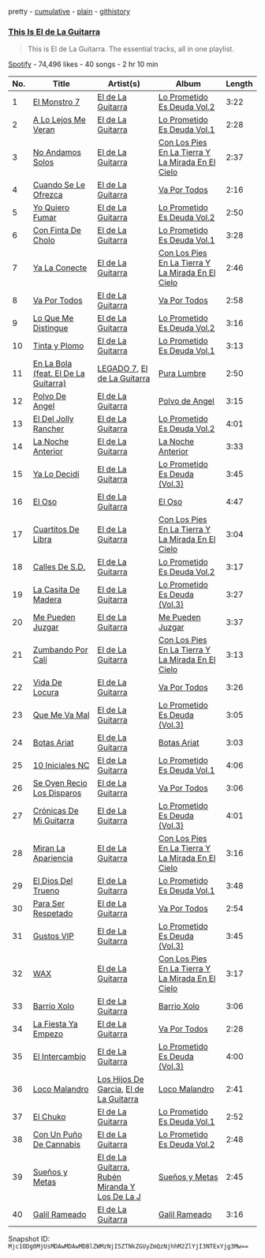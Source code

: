 pretty - [cumulative](/playlists/cumulative/37i9dQZF1DZ06evO0oey9L.md) - [plain](/playlists/plain/37i9dQZF1DZ06evO0oey9L) - [githistory](https://github.githistory.xyz/mackorone/spotify-playlist-archive/blob/main/playlists/plain/37i9dQZF1DZ06evO0oey9L)

### [This Is El de La Guitarra](https://open.spotify.com/playlist/37i9dQZF1DZ06evO0oey9L)

> This is El de La Guitarra\. The essential tracks, all in one playlist.

[Spotify](https://open.spotify.com/user/spotify) - 74,496 likes - 40 songs - 2 hr 10 min

| No. | Title | Artist(s) | Album | Length |
|---|---|---|---|---|
| 1 | [El Monstro 7](https://open.spotify.com/track/21jEIOf3pXF1EOb9n0vZJf) | [El de La Guitarra](https://open.spotify.com/artist/0LIyZkH7LLbsA9T4YwUnEk) | [Lo Prometido Es Deuda Vol.2](https://open.spotify.com/album/4lPJVD5JmytPu0jnJAU7PS) | 3:22 |
| 2 | [A Lo Lejos Me Veran](https://open.spotify.com/track/3VHtIuKm8MvOTo81Usu2f5) | [El de La Guitarra](https://open.spotify.com/artist/0LIyZkH7LLbsA9T4YwUnEk) | [Lo Prometido Es Deuda Vol.1](https://open.spotify.com/album/61sqe6L00SzLzj1yz30Mr5) | 2:28 |
| 3 | [No Andamos Solos](https://open.spotify.com/track/0RFLlf7uUUUCgDUT6sJsBQ) | [El de La Guitarra](https://open.spotify.com/artist/0LIyZkH7LLbsA9T4YwUnEk) | [Con Los Pies En La Tierra Y La Mirada En El Cielo](https://open.spotify.com/album/2DE5r32KUueRrOKkeGXQ1T) | 2:37 |
| 4 | [Cuando Se Le Ofrezca](https://open.spotify.com/track/7BynlyGJKOxSq7t99jatxz) | [El de La Guitarra](https://open.spotify.com/artist/0LIyZkH7LLbsA9T4YwUnEk) | [Va Por Todos](https://open.spotify.com/album/5Yzvp7ml8IarfxxghAB4BA) | 2:16 |
| 5 | [Yo Quiero Fumar](https://open.spotify.com/track/54R1JRL65L0LarHmgdMqay) | [El de La Guitarra](https://open.spotify.com/artist/0LIyZkH7LLbsA9T4YwUnEk) | [Lo Prometido Es Deuda Vol.2](https://open.spotify.com/album/4lPJVD5JmytPu0jnJAU7PS) | 2:50 |
| 6 | [Con Finta De Cholo](https://open.spotify.com/track/5QAY068s3fGLRQm8Re0nKy) | [El de La Guitarra](https://open.spotify.com/artist/0LIyZkH7LLbsA9T4YwUnEk) | [Lo Prometido Es Deuda Vol.1](https://open.spotify.com/album/61sqe6L00SzLzj1yz30Mr5) | 3:28 |
| 7 | [Ya La Conecte](https://open.spotify.com/track/24WJmf2sL7u9iyeuGHV6Vy) | [El de La Guitarra](https://open.spotify.com/artist/0LIyZkH7LLbsA9T4YwUnEk) | [Con Los Pies En La Tierra Y La Mirada En El Cielo](https://open.spotify.com/album/2DE5r32KUueRrOKkeGXQ1T) | 2:46 |
| 8 | [Va Por Todos](https://open.spotify.com/track/4u0L6n0eSV5gTBvAYglqTB) | [El de La Guitarra](https://open.spotify.com/artist/0LIyZkH7LLbsA9T4YwUnEk) | [Va Por Todos](https://open.spotify.com/album/5Yzvp7ml8IarfxxghAB4BA) | 2:58 |
| 9 | [Lo Que Me Distingue](https://open.spotify.com/track/2evqVdCxI2wKa5G0fjnEgB) | [El de La Guitarra](https://open.spotify.com/artist/0LIyZkH7LLbsA9T4YwUnEk) | [Lo Prometido Es Deuda Vol.2](https://open.spotify.com/album/4lPJVD5JmytPu0jnJAU7PS) | 3:16 |
| 10 | [Tinta y Plomo](https://open.spotify.com/track/1CJoATnCszv00FT1CEnLPx) | [El de La Guitarra](https://open.spotify.com/artist/0LIyZkH7LLbsA9T4YwUnEk) | [Lo Prometido Es Deuda Vol.1](https://open.spotify.com/album/61sqe6L00SzLzj1yz30Mr5) | 3:13 |
| 11 | [En La Bola \(feat\. El De La Guitarra\)](https://open.spotify.com/track/1MKSWLFVyxgdLKE8YUby50) | [LEGADO 7](https://open.spotify.com/artist/7yCGrS6Xh3UngvY6Ad5sMJ), [El de La Guitarra](https://open.spotify.com/artist/0LIyZkH7LLbsA9T4YwUnEk) | [Pura Lumbre](https://open.spotify.com/album/5kyGKlaPLJ3SQB8KfZCcbz) | 2:50 |
| 12 | [Polvo De Angel](https://open.spotify.com/track/0AprGMXtG62kJk1gMwnk4Q) | [El de La Guitarra](https://open.spotify.com/artist/0LIyZkH7LLbsA9T4YwUnEk) | [Polvo de Angel](https://open.spotify.com/album/0oFAjjQ2LwtJuO17g9YEvM) | 3:15 |
| 13 | [El Del Jolly Rancher](https://open.spotify.com/track/6x8tNMBrOiFAvA2WoqYKgU) | [El de La Guitarra](https://open.spotify.com/artist/0LIyZkH7LLbsA9T4YwUnEk) | [Lo Prometido Es Deuda Vol.2](https://open.spotify.com/album/4lPJVD5JmytPu0jnJAU7PS) | 4:01 |
| 14 | [La Noche Anterior](https://open.spotify.com/track/0eDNOhglSxYP2r4jelyE1a) | [El de La Guitarra](https://open.spotify.com/artist/0LIyZkH7LLbsA9T4YwUnEk) | [La Noche Anterior](https://open.spotify.com/album/1fz4sp1j66qf159oNik9zv) | 3:33 |
| 15 | [Ya Lo Decidí](https://open.spotify.com/track/10374Hnq6WMRFsB6DgpbrJ) | [El de La Guitarra](https://open.spotify.com/artist/0LIyZkH7LLbsA9T4YwUnEk) | [Lo Prometido Es Deuda \(Vol.3\)](https://open.spotify.com/album/4MBxCRPECSq8s18CjO6feM) | 3:45 |
| 16 | [El Oso](https://open.spotify.com/track/3XkmnmWXsNw790uaFBexqb) | [El de La Guitarra](https://open.spotify.com/artist/0LIyZkH7LLbsA9T4YwUnEk) | [El Oso](https://open.spotify.com/album/3uh2JvWLCJ9qEbrYdhyNhf) | 4:47 |
| 17 | [Cuartitos De Libra](https://open.spotify.com/track/0rewTyKwnWKLcHKbt1XM42) | [El de La Guitarra](https://open.spotify.com/artist/0LIyZkH7LLbsA9T4YwUnEk) | [Con Los Pies En La Tierra Y La Mirada En El Cielo](https://open.spotify.com/album/2DE5r32KUueRrOKkeGXQ1T) | 3:04 |
| 18 | [Calles De S.D.](https://open.spotify.com/track/7qjrn67d14U8XDsnwOL0Nr) | [El de La Guitarra](https://open.spotify.com/artist/0LIyZkH7LLbsA9T4YwUnEk) | [Lo Prometido Es Deuda Vol.2](https://open.spotify.com/album/4lPJVD5JmytPu0jnJAU7PS) | 3:17 |
| 19 | [La Casita De Madera](https://open.spotify.com/track/24VN5sgRu9hvIElo0lRzHx) | [El de La Guitarra](https://open.spotify.com/artist/0LIyZkH7LLbsA9T4YwUnEk) | [Lo Prometido Es Deuda \(Vol.3\)](https://open.spotify.com/album/4MBxCRPECSq8s18CjO6feM) | 3:27 |
| 20 | [Me Pueden Juzgar](https://open.spotify.com/track/1jtw4JaOsoFCWflmycd1fD) | [El de La Guitarra](https://open.spotify.com/artist/0LIyZkH7LLbsA9T4YwUnEk) | [Me Pueden Juzgar](https://open.spotify.com/album/3QDHcul1zZ2aZZQo860HMI) | 3:37 |
| 21 | [Zumbando Por Cali](https://open.spotify.com/track/0lVa6LbJNXui0L4zzxu8n6) | [El de La Guitarra](https://open.spotify.com/artist/0LIyZkH7LLbsA9T4YwUnEk) | [Con Los Pies En La Tierra Y La Mirada En El Cielo](https://open.spotify.com/album/2DE5r32KUueRrOKkeGXQ1T) | 3:13 |
| 22 | [Vida De Locura](https://open.spotify.com/track/72kmnOvZvpNfsIsbGQ6FGH) | [El de La Guitarra](https://open.spotify.com/artist/0LIyZkH7LLbsA9T4YwUnEk) | [Va Por Todos](https://open.spotify.com/album/5Yzvp7ml8IarfxxghAB4BA) | 3:26 |
| 23 | [Que Me Va Mal](https://open.spotify.com/track/0fvu7lFdHrY4JTENYgSeoK) | [El de La Guitarra](https://open.spotify.com/artist/0LIyZkH7LLbsA9T4YwUnEk) | [Lo Prometido Es Deuda \(Vol.3\)](https://open.spotify.com/album/4MBxCRPECSq8s18CjO6feM) | 3:05 |
| 24 | [Botas Ariat](https://open.spotify.com/track/1uSKLuMMqy48AFI7dFOiIA) | [El de La Guitarra](https://open.spotify.com/artist/0LIyZkH7LLbsA9T4YwUnEk) | [Botas Ariat](https://open.spotify.com/album/4u3djr5WDq8rPzagF79rJF) | 3:03 |
| 25 | [10 Iniciales NC](https://open.spotify.com/track/0Y0qqu5lwjtQFzDfYgODls) | [El de La Guitarra](https://open.spotify.com/artist/0LIyZkH7LLbsA9T4YwUnEk) | [Lo Prometido Es Deuda Vol.1](https://open.spotify.com/album/61sqe6L00SzLzj1yz30Mr5) | 4:06 |
| 26 | [Se Oyen Recio Los Disparos](https://open.spotify.com/track/6qqICh8gOle9spzdSru35F) | [El de La Guitarra](https://open.spotify.com/artist/0LIyZkH7LLbsA9T4YwUnEk) | [Va Por Todos](https://open.spotify.com/album/5Yzvp7ml8IarfxxghAB4BA) | 3:06 |
| 27 | [Crónicas De Mi Guitarra](https://open.spotify.com/track/76ZaecbpNsMJdhoB0LkhJG) | [El de La Guitarra](https://open.spotify.com/artist/0LIyZkH7LLbsA9T4YwUnEk) | [Lo Prometido Es Deuda \(Vol.3\)](https://open.spotify.com/album/4MBxCRPECSq8s18CjO6feM) | 4:01 |
| 28 | [Miran La Apariencia](https://open.spotify.com/track/3FhARguQQiWEunemrkl3Yh) | [El de La Guitarra](https://open.spotify.com/artist/0LIyZkH7LLbsA9T4YwUnEk) | [Con Los Pies En La Tierra Y La Mirada En El Cielo](https://open.spotify.com/album/2DE5r32KUueRrOKkeGXQ1T) | 3:16 |
| 29 | [El Dios Del Trueno](https://open.spotify.com/track/1SCdueIbk9GhV2PVMVKY32) | [El de La Guitarra](https://open.spotify.com/artist/0LIyZkH7LLbsA9T4YwUnEk) | [Lo Prometido Es Deuda Vol.1](https://open.spotify.com/album/61sqe6L00SzLzj1yz30Mr5) | 3:48 |
| 30 | [Para Ser Respetado](https://open.spotify.com/track/3OtWHaaJVAQpEpaiUhWO4K) | [El de La Guitarra](https://open.spotify.com/artist/0LIyZkH7LLbsA9T4YwUnEk) | [Va Por Todos](https://open.spotify.com/album/5Yzvp7ml8IarfxxghAB4BA) | 2:54 |
| 31 | [Gustos VIP](https://open.spotify.com/track/7iRrVxEVK37m34vGEE8LfJ) | [El de La Guitarra](https://open.spotify.com/artist/0LIyZkH7LLbsA9T4YwUnEk) | [Lo Prometido Es Deuda \(Vol.3\)](https://open.spotify.com/album/4MBxCRPECSq8s18CjO6feM) | 3:45 |
| 32 | [WAX](https://open.spotify.com/track/7utzGYXtCeiFOMTAWzU6BJ) | [El de La Guitarra](https://open.spotify.com/artist/0LIyZkH7LLbsA9T4YwUnEk) | [Con Los Pies En La Tierra Y La Mirada En El Cielo](https://open.spotify.com/album/2DE5r32KUueRrOKkeGXQ1T) | 3:17 |
| 33 | [Barrio Xolo](https://open.spotify.com/track/5yJPahX4wJlrRPH1agjvtH) | [El de La Guitarra](https://open.spotify.com/artist/0LIyZkH7LLbsA9T4YwUnEk) | [Barrio Xolo](https://open.spotify.com/album/2WdXJMn7Y4jlMM5tXPzt7j) | 3:06 |
| 34 | [La Fiesta Ya Empezo](https://open.spotify.com/track/3m30n1vtmAZsLhONgZ1P5d) | [El de La Guitarra](https://open.spotify.com/artist/0LIyZkH7LLbsA9T4YwUnEk) | [Va Por Todos](https://open.spotify.com/album/5Yzvp7ml8IarfxxghAB4BA) | 2:28 |
| 35 | [El Intercambio](https://open.spotify.com/track/0frsTsRmNDlPMy2Sjpowqu) | [El de La Guitarra](https://open.spotify.com/artist/0LIyZkH7LLbsA9T4YwUnEk) | [Lo Prometido Es Deuda \(Vol.3\)](https://open.spotify.com/album/4MBxCRPECSq8s18CjO6feM) | 4:00 |
| 36 | [Loco Malandro](https://open.spotify.com/track/0idKybdhXgh5O94UhJCufA) | [Los Hijos De Garcia](https://open.spotify.com/artist/3Aw1WaC6Xm8cOOppvXcnfa), [El de La Guitarra](https://open.spotify.com/artist/0LIyZkH7LLbsA9T4YwUnEk) | [Loco Malandro](https://open.spotify.com/album/5hnWuPTXV0JeAVWjqkdgZQ) | 2:41 |
| 37 | [El Chuko](https://open.spotify.com/track/5omrXpkdGMI539unfxFfRS) | [El de La Guitarra](https://open.spotify.com/artist/0LIyZkH7LLbsA9T4YwUnEk) | [Lo Prometido Es Deuda Vol.1](https://open.spotify.com/album/61sqe6L00SzLzj1yz30Mr5) | 2:52 |
| 38 | [Con Un Puño De Cannabis](https://open.spotify.com/track/38StyWZFxOVmZyciFwExOi) | [El de La Guitarra](https://open.spotify.com/artist/0LIyZkH7LLbsA9T4YwUnEk) | [Lo Prometido Es Deuda Vol.2](https://open.spotify.com/album/4lPJVD5JmytPu0jnJAU7PS) | 2:48 |
| 39 | [Sueños y Metas](https://open.spotify.com/track/2IAz40IUjp8A2OdtOo9DUO) | [El de La Guitarra](https://open.spotify.com/artist/0LIyZkH7LLbsA9T4YwUnEk), [Rubén Miranda Y Los De La J](https://open.spotify.com/artist/4A6lttDRrPRN2lb5SvyI9t) | [Sueños y Metas](https://open.spotify.com/album/5xznQhaDmG3QocS1i5KfUE) | 2:45 |
| 40 | [Galil Rameado](https://open.spotify.com/track/7mTQYSdS2N4Fb9T2ieH7dl) | [El de La Guitarra](https://open.spotify.com/artist/0LIyZkH7LLbsA9T4YwUnEk) | [Galil Rameado](https://open.spotify.com/album/1QLEQpE84nhDO17QuAmyzT) | 3:16 |

Snapshot ID: `Mjc1ODg0MjUsMDAwMDAwMDBlZWMzNjI5ZTNkZGUyZmQzNjhhM2ZlYjI3NTExYjg3Mw==`
